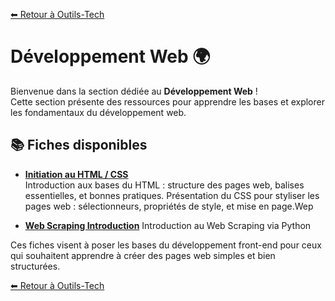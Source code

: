 [⬅ Retour à Outils-Tech](../README.md)

# Développement Web 🌍

Bienvenue dans la section dédiée au **Développement Web** !  
Cette section présente des ressources pour apprendre les bases et explorer les fondamentaux du développement web.

## 📚 Fiches disponibles

- **[Initiation au HTML / CSS](./data/intro_html_css.md)**  
  Introduction aux bases du HTML : structure des pages web, balises essentielles, et bonnes pratiques.
  Présentation du CSS pour styliser les pages web : sélectionneurs, propriétés de style, et mise en page.Wep

- **[Web Scraping Introduction](./data/web_scraping_intro.md)**
  Introduction au Web Scraping via Python

Ces fiches visent à poser les bases du développement front-end pour ceux qui souhaitent apprendre à créer des pages web simples et bien structurées.


[⬅ Retour à Outils-Tech](../README.md)
